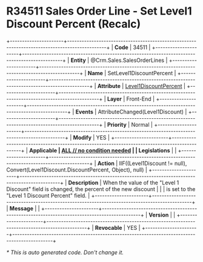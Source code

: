 ﻿---
erp.type: front-end-business-rule
erp.entity: Crm.Sales.SalesOrderLines
---

# R34511 Sales Order Line - Set Level1 Discount Percent (Recalc)
+----------------------+----------------------------------------------------------------------------------------------+
| **Code**             | 34511                                                                                        |
+----------------------+----------------------------------------------------------------------------------------------+
| **Entity**           | @Crm.Sales.SalesOrderLines                                                                   |
+----------------------+----------------------------------------------------------------------------------------------+
| **Name**             | SetLevel1DiscountPercent                                                                     |
+----------------------+----------------------------------------------------------------------------------------------+
| **Attribute**        | [Level1DiscountPercent](../entities/Crm.Sales.SalesOrderLines.md#level1discountpercent)      |
+----------------------+----------------------------------------------------------------------------------------------+
| **Layer**            | Front-End                                                                                    |
+----------------------+----------------------------------------------------------------------------------------------+
| **Events**           | AttributeChanged(Level1Discount)                                                             |
+----------------------+----------------------------------------------------------------------------------------------+
| **Priority**         | Normal                                                                                       |
+----------------------+----------------------------------------------------------------------------------------------+
| **Modify**           | YES                                                                                          |
+----------------------+----------------------------------------------------------------------------------------------+
| **Applicable         | [ALL // no condition needed](xref:applicable-legislations)                                   |
| Legislations**       |                                                                                              |
+----------------------+----------------------------------------------------------------------------------------------+
| **Action**           | IIF((Level1Discount != null), Convert(Level1Discount.DiscountPercent, Object), null)         |
+----------------------+----------------------------------------------------------------------------------------------+
| **Description**      | When the value of the "Level 1 Discount" field is changed, the percent of the new discount   |
|                      | is set to the "Level 1 Discount Percent" field.                                              |
+----------------------+----------------------------------------------------------------------------------------------+
| **Message**          |                                                                                              |
+----------------------+----------------------------------------------------------------------------------------------+
| **Version**          |                                                                                              |
+----------------------+----------------------------------------------------------------------------------------------+
| **Revocable**        | YES                                                                                          |
+----------------------+----------------------------------------------------------------------------------------------+

*\* This is auto generated code. Don't change it.*
